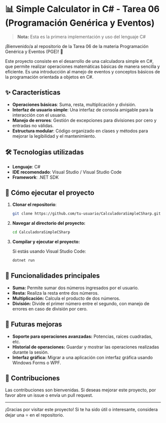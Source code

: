 # 📊 Simple Calculator in C# - Tarea 06 (Programación Genérica y Eventos)

> **Nota:** Esta es la primera implementación y uso del lenguaje C#

¡Bienvenido/a al repositorio de la Tarea 06 de la materia Programación Genérica y Eventos (PGE)! 🚀

Este proyecto consiste en el desarrollo de una calculadora simple en C#, que permite realizar operaciones matemáticas básicas de manera sencilla y eficiente. Es una introducción al manejo de eventos y conceptos básicos de la programación orientada a objetos en C#.

## ✨ Características

- **Operaciones básicas**: Suma, resta, multiplicación y división.
- **Interfaz de usuario simple**: Una interfaz de consola amigable para la interacción con el usuario.
- **Manejo de errores**: Gestión de excepciones para divisiones por cero y entradas no válidas.
- **Estructura modular**: Código organizado en clases y métodos para mejorar la legibilidad y el mantenimiento.

## 🛠️ Tecnologías utilizadas

- **Lenguaje**: C#
- **IDE recomendado**: Visual Studio / Visual Studio Code
- **Framework**: .NET SDK

## 🚀 Cómo ejecutar el proyecto

1. **Clonar el repositorio**:

   ```bash
   git clone https://github.com/tu-usuario/CalculadoraSimpleCSharp.git
2. **Navegar al directorio del proyecto:**

   ```bash
   cd CalculadoraSimpleCSharp
3. **Compilar y ejecutar el proyecto:**

   Si estás usando Visual Studio Code:
    ```bash
    dotnet run

## 🎯 Funcionalidades principales
- **Suma:** Permite sumar dos números ingresados por el usuario.
- **Resta:** Realiza la resta entre dos números.
- **Multiplicación:** Calcula el producto de dos números.
- **División:** Divide el primer número entre el segundo, con manejo de errores en caso de división por cero.

## 🌱 Futuras mejoras
- **Soporte para operaciones avanzadas:** Potencias, raíces cuadradas, etc.
- **Historial de operaciones:** Guardar y mostrar las operaciones realizadas durante la sesión.
- **Interfaz gráfica:** Migrar a una aplicación con interfaz gráfica usando Windows Forms o WPF.

## 🤝 Contribuciones
Las contribuciones son bienvenidas. Si deseas mejorar este proyecto, por favor abre un issue o envía un pull request.

---
¡Gracias por visitar este proyecto! Si te ha sido útil o interesante, considera dejar una ⭐ en el repositorio.